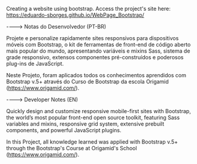Creating a website using bootstrap.
Access the project's site here: https://eduardo-sborges.github.io/WebPage_Bootstrap/

----> Notas do Desenvolvedor (PT-BR)

Projete e personalize rapidamente sites responsivos para dispositivos móveis com Bootstrap,
o kit de ferramentas de front-end de código aberto mais popular do mundo, apresentando
variáveis e mixins Sass, sistema de grade responsivo, extensos componentes pré-construídos
e poderosos plug-ins de JavaScript.

Neste Projeto, foram aplicados todos os conhecimentos aprendidos com Bootstrap v.5+ através
do Curso de Bootstrap da escola Origamid (https://www.origamid.com/).

----> Developer Notes (EN)

Quickly design and customize responsive mobile-first sites with Bootstrap, the world’s most
popular front-end open source toolkit, featuring Sass variables and mixins, responsive grid
system, extensive prebuilt components, and powerful JavaScript plugins.

In this Project, all knowledge learned was applied with Bootstrap v.5+ through the Bootstrap's
Course at Origamid's School (https://www.origamid.com/).
